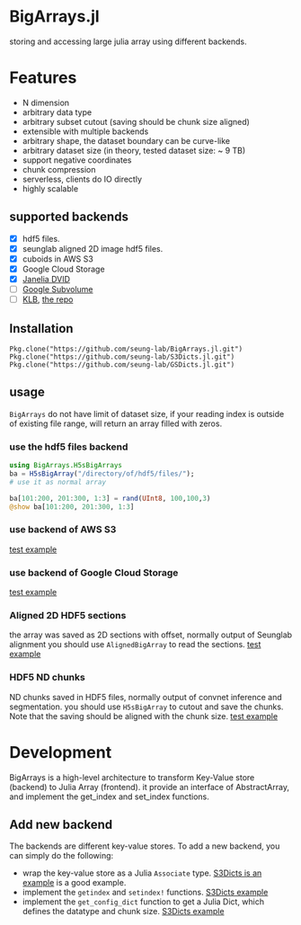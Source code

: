 # BigArrays.jl
storing and accessing large julia array using different backends.

# Features
- N dimension
- arbitrary data type
- arbitrary subset cutout (saving should be chunk size aligned)
- extensible with multiple backends
- arbitrary shape, the dataset boundary can be curve-like
- arbitrary dataset size (in theory, tested dataset size: ~ 9 TB)
- support negative coordinates
- chunk compression
- serverless, clients do IO directly
- highly scalable

## supported backends
- [x] hdf5 files. 
- [x] seunglab aligned 2D image hdf5 files.
- [x] cuboids in AWS S3 
- [x] Google Cloud Storage
- [x] [Janelia DVID](https://github.com/janelia-flyem/dvid)
- [ ] [Google Subvolume](https://developers.google.com/brainmaps/v1beta2/rest/v1beta2/volumes/subvolume)
- [ ] [KLB](http://www.nature.com/nprot/journal/v10/n11/abs/nprot.2015.111.html), [the repo](https://bitbucket.org/fernandoamat/keller-lab-block-filetype)

## Installation
    Pkg.clone("https://github.com/seung-lab/BigArrays.jl.git")
    Pkg.clone("https://github.com/seung-lab/S3Dicts.jl.git")
    Pkg.clone("https://github.com/seung-lab/GSDicts.jl.git")
    
## usage

`BigArrays` do not have limit of dataset size, if your reading index is outside of existing file range, will return an array filled with zeros.

### use the hdf5 files backend
```julia
using BigArrays.H5sBigArrays
ba = H5sBigArray("/directory/of/hdf5/files/");
# use it as normal array

ba[101:200, 201:300, 1:3] = rand(UInt8, 100,100,3)
@show ba[101:200, 201:300, 1:3]
```

### use backend of AWS S3 

[test example](https://github.com/seung-lab/BigArrays.jl/blob/master/test/backends/s3.jl)

### use backend of Google Cloud Storage

[test example](https://github.com/seung-lab/BigArrays.jl/blob/master/test/backends/gs.jl)

### Aligned 2D HDF5 sections
the array was saved as 2D sections with offset, normally output of Seunglab alignment
you should use `AlignedBigArray` to read the sections.
[test example](https://github.com/seung-lab/BigArrays.jl/blob/master/test/backends/aligned.jl)

### HDF5 ND chunks
ND chunks saved in HDF5 files, normally output of convnet inference and segmentation.
you should use `H5sBigArray` to cutout and save the chunks. Note that the saving should be aligned with the chunk size.
[test example](https://github.com/seung-lab/BigArrays.jl/blob/master/test/backends/h5s.jl)
  

# Development
BigArrays is a high-level architecture to transform Key-Value store (backend) to Julia Array (frontend). it provide an interface of AbstractArray, and implement the get_index and set_index functions. 

## Add new backend
The backends are different key-value stores. To add a new backend, you can simply do the following:

- wrap the key-value store as a Julia `Associate` type. [S3Dicts is an example](https://github.com/seung-lab/S3Dicts.jl/blob/master/src/S3Dicts.jl#L15) is a good example. 
- implement the `getindex` and `setindex!` functions. [S3Dicts example](https://github.com/seung-lab/S3Dicts.jl/blob/master/src/S3Dicts.jl#L29)
- implement the `get_config_dict` function to get a Julia Dict, which defines the datatype and chunk size. [S3Dicts example](https://github.com/seung-lab/S3Dicts.jl/blob/master/src/S3Dicts.jl#L23)
